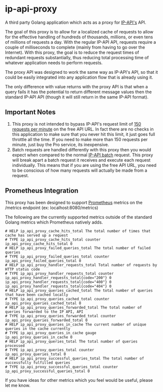 # ip-api-proxy

A third party Golang application which acts as a proxy for [IP-API's](http://ip-api.com/) API.

The goal of this proxy is to allow for a localized cache of requests to allow for the effective handling of hundreds of thousands, millions, or even tens of millions of requests a day. With the regular IP-API API, requests require a couple of milliseconds to complete (mainly from having to go over the Internet). With this proxy, the goal is to reduce the request times of redundant requests substantially, thus reducing total processing time of whatever application needs to perform requests.

The proxy API was designed to work the same way as IP-API's API, so that it could be easily integrated into any application flow that is already using it.

The only difference with value returns with the proxy API is that when a query fails it has the potential to return different message values then the standard IP-API API (though it will still return in the same IP-API format).

## Important Notes

1. This proxy is not intended to bypass IP-API's request limit of [150 requests per minute](http://ip-api.com/docs/api:json) on the free API URL. In fact there are no checks in this application to make sure that you never hit this limit, it just goes full throttle all the time. If you need to make more than 150 requests per minute, just buy the Pro service, its inexpensive.
2. Batch requests are handled differently with this proxy then you would expect when compared to the normal [IP-API batch](http://ip-api.com/docs/api:batch) request. This proxy will break apart a batch request it receives and execute each request individually. This means that if you are using the free API URL, you need to be conscious of how many requests will actually be made from a request.

## Prometheus Integration

This proxy has been designed to support [Prometheus](https://prometheus.io/) metrics on the /metrics endpoint (ex: localhost:8080/metrics) 

The following are the currently supported metrics outside of the standard Golang metrics which Prometheus natively adds.

```
# HELP ip_api_proxy_cache_hits_total The total number of times that cache has served up a request
# TYPE ip_api_proxy_cache_hits_total counter
ip_api_proxy_cache_hits_total 0
# HELP ip_api_proxy_failed_queries_total The total number of failed queries
# TYPE ip_api_proxy_failed_queries_total counter
ip_api_proxy_failed_queries_total 0
# HELP ip_api_proxy_handler_requests_total Total number of requests by HTTP status code
# TYPE ip_api_proxy_handler_requests_total counter
ip_api_proxy_handler_requests_total{code="200"} 0
ip_api_proxy_handler_requests_total{code="400"} 0
ip_api_proxy_handler_requests_total{code="404"} 0
# HELP ip_api_proxy_queries_cached_total The total number of queries that have been cached locally
# TYPE ip_api_proxy_queries_cached_total counter
ip_api_proxy_queries_cached_total 0
# HELP ip_api_proxy_queries_forwarded_total The total number of queries forwarded to the IP API, API
# TYPE ip_api_proxy_queries_forwarded_total counter
ip_api_proxy_queries_forwarded_total 0
# HELP ip_api_proxy_queries_in_cache The current number of unique queries in the cache currently
# TYPE ip_api_proxy_queries_in_cache gauge
ip_api_proxy_queries_in_cache 0
# HELP ip_api_proxy_queries_total The total number of queries processed
# TYPE ip_api_proxy_queries_total counter
ip_api_proxy_queries_total 0
# HELP ip_api_proxy_successful_queries_total The total number of successfully fulfilled queries
# TYPE ip_api_proxy_successful_queries_total counter
ip_api_proxy_successful_queries_total 0
```

If you have ideas for other metrics which you feel would be useful, please let me know.